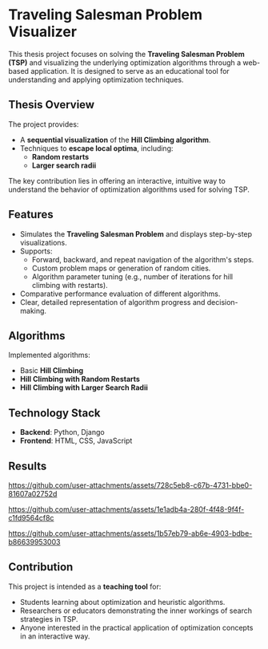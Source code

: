 # Traveling Salesman Problem Visualizer

This thesis project focuses on solving the **Traveling Salesman Problem (TSP)** and visualizing the underlying optimization algorithms through a web-based application. It is designed to serve as an educational tool for understanding and applying optimization techniques.

## Thesis Overview

The project provides:
- A **sequential visualization** of the **Hill Climbing algorithm**.
- Techniques to **escape local optima**, including:
  - **Random restarts**
  - **Larger search radii**

The key contribution lies in offering an interactive, intuitive way to understand the behavior of optimization algorithms used for solving TSP.

## Features

- Simulates the **Traveling Salesman Problem** and displays step-by-step visualizations.
- Supports:
  - Forward, backward, and repeat navigation of the algorithm's steps.
  - Custom problem maps or generation of random cities.
  - Algorithm parameter tuning (e.g., number of iterations for hill climbing with restarts).
- Comparative performance evaluation of different algorithms.
- Clear, detailed representation of algorithm progress and decision-making.

## Algorithms

Implemented algorithms:
- Basic **Hill Climbing**
- **Hill Climbing with Random Restarts**
- **Hill Climbing with Larger Search Radii**

## Technology Stack

- **Backend**: Python, Django
- **Frontend**: HTML, CSS, JavaScript
## Results
https://github.com/user-attachments/assets/728c5eb8-c67b-4731-bbe0-81607a02752d

https://github.com/user-attachments/assets/1e1adb4a-280f-4f48-9f4f-c1fd9564cf8c

https://github.com/user-attachments/assets/1b57eb79-ab6e-4903-bdbe-b86639953003

## Contribution

This project is intended as a **teaching tool** for:
- Students learning about optimization and heuristic algorithms.
- Researchers or educators demonstrating the inner workings of search strategies in TSP.
- Anyone interested in the practical application of optimization concepts in an interactive way.

